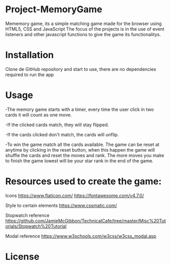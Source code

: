 # Project-MemoryGame

Mememory game, its a simple matching game made for the browser using HTML5, CSS and JavaScript The focus of the projects is in the use of event listeners and other javascript functions to give the game its functionalitys.

# Installation

Clone de GitHub repository and start to use, there are no dependencies required to run the app 

# Usage

-The memory game starts with a timer, every time the user click in two cards it will count as one move.

-If the clicked cards match, they will stay flipped.

-If the cards clicked don't match, the cards will unflip.

-To win the game match all the cards available. The game can be reset at anytime by clicking in the reset button, when this happen
the game will shuffle the cards and reset the moves and rank. The more moves you make to finish the game lowest will be your star rank in the end of the game.

# Resources used to create the game:
Icons
  https://www.flaticon.com/
  https://fontawesome.com/v4.7.0/
  
Style to certain elements
  https://www.cssmatic.com/
  
Stopwatch reference
  https://github.com/JamieMcGibbon/TechnicalCafe/tree/master/Misc%20Tutorials/Stopwatch%20Tutorial
  
Modal reference
  https://www.w3schools.com/w3css/w3css_modal.asp


# License
